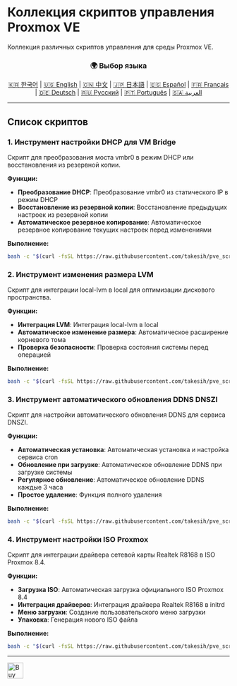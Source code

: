 # Коллекция скриптов управления Proxmox VE
Коллекция различных скриптов управления для среды Proxmox VE.

<div align="center">
  <h3>🌍 Выбор языка</h3>
  <a href="README.md">🇰🇷 한국어</a> |
  <a href="README_EN.md">🇺🇸 English</a> |
  <a href="README_CN.md">🇨🇳 中文</a> |
  <a href="README_JP.md">🇯🇵 日本語</a> |
  <a href="README_ES.md">🇪🇸 Español</a> |
  <a href="README_FR.md">🇫🇷 Français</a> |
  <a href="README_DE.md">🇩🇪 Deutsch</a> |
  <a href="README_RU.md">🇷🇺 Русский</a> |
  <a href="README_PT.md">🇵🇹 Português</a> |
  <a href="README_AR.md">🇸🇦 العربية</a>
</div>

---

## Список скриптов

### 1. Инструмент настройки DHCP для VM Bridge
Скрипт для преобразования моста vmbr0 в режим DHCP или восстановления из резервной копии.

**Функции:**
- **Преобразование DHCP**: Преобразование vmbr0 из статического IP в режим DHCP
- **Восстановление из резервной копии**: Восстановление предыдущих настроек из резервной копии
- **Автоматическое резервное копирование**: Автоматическое резервное копирование текущих настроек перед изменениями

**Выполнение:**
```bash
bash -c "$(curl -fsSL https://raw.githubusercontent.com/takesih/pve_script/main/pve_vmbr0_dhcp.sh)"
```

### 2. Инструмент изменения размера LVM
Скрипт для интеграции local-lvm в local для оптимизации дискового пространства.

**Функции:**
- **Интеграция LVM**: Интеграция local-lvm в local
- **Автоматическое изменение размера**: Автоматическое расширение корневого тома
- **Проверка безопасности**: Проверка состояния системы перед операцией

**Выполнение:**
```bash
bash -c "$(curl -fsSL https://raw.githubusercontent.com/takesih/pve_script/main/pve_lvm_resize.sh)"
```

### 3. Инструмент автоматического обновления DDNS DNSZI
Скрипт для настройки автоматического обновления DDNS для сервиса DNSZI.

**Функции:**
- **Автоматическая установка**: Автоматическая установка и настройка сервиса cron
- **Обновление при загрузке**: Автоматическое обновление DDNS при загрузке системы
- **Регулярное обновление**: Автоматическое обновление DDNS каждые 3 часа
- **Простое удаление**: Функция полного удаления

**Выполнение:**
```bash
bash -c "$(curl -fsSL https://raw.githubusercontent.com/takesih/pve_script/main/dnszi_ddns_setup.sh)"
```

### 4. Инструмент настройки ISO Proxmox
Скрипт для интеграции драйвера сетевой карты Realtek R8168 в ISO Proxmox 8.4.

**Функции:**
- **Загрузка ISO**: Автоматическая загрузка официального ISO Proxmox 8.4
- **Интеграция драйверов**: Интеграция драйвера Realtek R8168 в initrd
- **Меню загрузки**: Создание пользовательского меню загрузки
- **Упаковка**: Генерация нового ISO файла

**Выполнение:**
```bash
bash -c "$(curl -fsSL https://raw.githubusercontent.com/takesih/pve_script/main/proxmox_iso_customize.sh)"
```

---

<a href='https://ko-fi.com/R6R71ILZQL' target='_blank'><img height='36' style='border:0px;height:36px;' src='https://storage.ko-fi.com/cdn/kofi3.png?v=6' border='0' alt='Buy Me a Coffee at ko-fi.com' /></a> 
